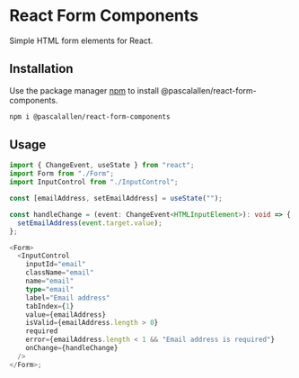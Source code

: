 # React Form Components

Simple HTML form elements for React.

## Installation

Use the package manager [npm](https://nodejs.org/en/download/) to install @pascalallen/react-form-components.

```bash
npm i @pascalallen/react-form-components
```

## Usage

```typescript jsx
import { ChangeEvent, useState } from "react";
import Form from "./Form";
import InputControl from "./InputControl";

const [emailAddress, setEmailAddress] = useState("");

const handleChange = (event: ChangeEvent<HTMLInputElement>): void => {
  setEmailAddress(event.target.value);
};

<Form>
  <InputControl
    inputId="email"
    className="email"
    name="email"
    type="email"
    label="Email address"
    tabIndex={1}
    value={emailAddress}
    isValid={emailAddress.length > 0}
    required
    error={emailAddress.length < 1 && "Email address is required"}
    onChange={handleChange}
  />
</Form>;
```
